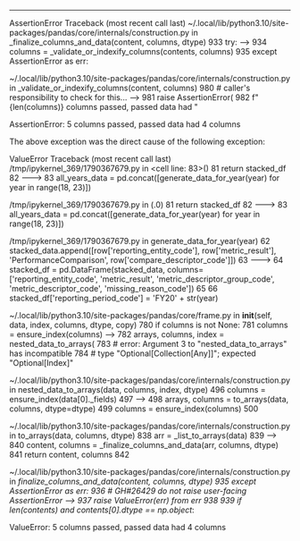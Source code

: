 ---------------------------------------------------------------------------
AssertionError                            Traceback (most recent call last)
~/.local/lib/python3.10/site-packages/pandas/core/internals/construction.py in _finalize_columns_and_data(content, columns, dtype)
    933     try:
--> 934         columns = _validate_or_indexify_columns(contents, columns)
    935     except AssertionError as err:

~/.local/lib/python3.10/site-packages/pandas/core/internals/construction.py in _validate_or_indexify_columns(content, columns)
    980             # caller's responsibility to check for this...
--> 981             raise AssertionError(
    982                 f"{len(columns)} columns passed, passed data had "

AssertionError: 5 columns passed, passed data had 4 columns

The above exception was the direct cause of the following exception:

ValueError                                Traceback (most recent call last)
/tmp/ipykernel_369/1790367679.py in <cell line: 83>()
     81     return stacked_df
     82 
---> 83 all_years_data = pd.concat([generate_data_for_year(year) for year in range(18, 23)])

/tmp/ipykernel_369/1790367679.py in <listcomp>(.0)
     81     return stacked_df
     82 
---> 83 all_years_data = pd.concat([generate_data_for_year(year) for year in range(18, 23)])

/tmp/ipykernel_369/1790367679.py in generate_data_for_year(year)
     62         stacked_data.append([row['reporting_entity_code'], row['metric_result'], 'PerformanceComparison', row['compare_descriptor_code']])
     63 
---> 64     stacked_df = pd.DataFrame(stacked_data, columns=['reporting_entity_code', 'metric_result', 'metric_descriptor_group_code', 'metric_descriptor_code', 'missing_reason_code'])
     65 
     66     stacked_df['reporting_period_code'] = 'FY20' + str(year)

~/.local/lib/python3.10/site-packages/pandas/core/frame.py in __init__(self, data, index, columns, dtype, copy)
    780                     if columns is not None:
    781                         columns = ensure_index(columns)
--> 782                     arrays, columns, index = nested_data_to_arrays(
    783                         # error: Argument 3 to "nested_data_to_arrays" has incompatible
    784                         # type "Optional[Collection[Any]]"; expected "Optional[Index]"

~/.local/lib/python3.10/site-packages/pandas/core/internals/construction.py in nested_data_to_arrays(data, columns, index, dtype)
    496         columns = ensure_index(data[0]._fields)
    497 
--> 498     arrays, columns = to_arrays(data, columns, dtype=dtype)
    499     columns = ensure_index(columns)
    500 

~/.local/lib/python3.10/site-packages/pandas/core/internals/construction.py in to_arrays(data, columns, dtype)
    838         arr = _list_to_arrays(data)
    839 
--> 840     content, columns = _finalize_columns_and_data(arr, columns, dtype)
    841     return content, columns
    842 

~/.local/lib/python3.10/site-packages/pandas/core/internals/construction.py in _finalize_columns_and_data(content, columns, dtype)
    935     except AssertionError as err:
    936         # GH#26429 do not raise user-facing AssertionError
--> 937         raise ValueError(err) from err
    938 
    939     if len(contents) and contents[0].dtype == np.object_:

ValueError: 5 columns passed, passed data had 4 columns
